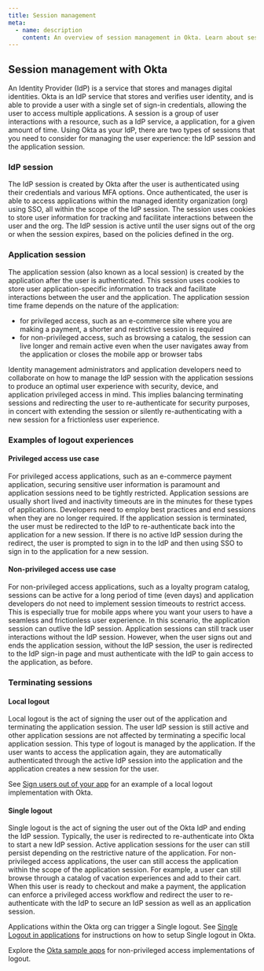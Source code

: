 ```yaml
---
title: Session management
meta:
  - name: description
    content: An overview of session management in Okta. Learn about sessions in Okta and what kind of session logout to implement.
---
```


## Session management with Okta

An Identity Provider (IdP) is a service that stores and manages digital identities. Okta is an IdP service that stores and verifies user identity, and is able to provide a user with a single set of sign-in credentials, allowing the user to access multiple applications. A session is a group of user interactions with a resource, such as a IdP service, a application, for a given amount of time. Using Okta as your IdP, there are two types of sessions that you need to consider for managing the user experience: the IdP session and the application session.

### IdP session

The IdP session is created by Okta after the user is authenticated using their credentials and various MFA options. Once authenticated, the user is able to access applications within the managed identity organization (org) using SSO, all within the scope of the IdP session. The session uses cookies to store user information for tracking and facilitate interactions between the user and the org. The IdP session is active until the user signs out of the org or when the session expires, based on the policies defined in the org.

### Application session

The application session (also known as a local session) is created by the application after the user is authenticated. This session uses cookies to store user application-specific information to track and facilitate interactions between the user and the application. The application session time frame depends on the nature of the application:
* for privileged access, such as an e-commerce site where you are making a payment, a shorter and restrictive session is required
* for non-privileged access, such as browsing a catalog, the session can live longer and remain active even when the user navigates away from the application or closes the mobile app or browser tabs

Identity management administrators and application developers need to collaborate on how to manage the IdP session with the application sessions to produce an optimal user experience with security, device, and application privileged access in mind. This implies balancing terminating sessions and redirecting the user to re-authenticate for security purposes, in concert with extending the session or silently re-authenticating with a new session for a frictionless user experience.

### Examples of logout experiences

#### Privileged access use case

For privileged access applications, such as an e-commerce payment application, securing sensitive user information is paramount and application sessions need to be tightly restricted. Application sessions are usually short lived and inactivity timeouts are in the minutes for these types of applications. Developers need to employ best practices and end sessions when they are no longer required. If the application session is terminated, the user must be redirected to the IdP to re-authenticate back into the application for a new session. If there is no active IdP session during the redirect, the user is prompted to sign in to the IdP and then using SSO to sign in to the application for a new session.

#### Non-privileged access use case

For non-privileged access applications, such as a loyalty program catalog, sessions can be active for a long period of time (even days) and application developers do not need to implement session timeouts to restrict access. This is especially true for mobile apps where you want your users to have a seamless and frictionless user experience. In this scenario, the application session can outlive the IdP session. Application sessions can still track user interactions without the IdP session. However, when the user signs out and ends the application session, without the IdP session, the user is redirected to the IdP sign-in page and must authenticate with the IdP to gain access to the application, as before.

### Terminating sessions

#### Local logout

Local logout is the act of signing the user out of the application and terminating the application session. The user IdP session is still active and other application sessions are not affected by terminating a specific local application session. This type of logout is managed by the application. If the user wants to access the application again, they are automatically authenticated through the active IdP session into the application and the application creates a new session for the user.

See [Sign users out of your app](/docs/guides/sign-users-out/-/sign-out-of-your-app/) for an example of a local logout implementation with Okta.

#### Single logout

Single logout is the act of signing the user out of the Okta IdP and ending the IdP session. Typically, the user is redirected to re-authenticate into Okta to start a new IdP session. Active application sessions for the user can still persist depending on the restrictive nature of the application. For non-privileged access applications, the user can still access the application within the scope of the application session. For example, a user can still browse through a catalog of vacation experiences and add to their cart. When this user is ready to checkout and make a payment, the application can enforce a privileged access workflow and redirect the user to re-authenticate with the IdP to secure an IdP session as well as an application session.

Applications within the Okta org can trigger a Single logout. See [Single Logout in applications](https://help.okta.com/en/prod/Content/Topics/Apps/Apps_Single_Logout.htm) for instructions on how to setup Single logout in Okta.

<!--Refer to [https://docs.google.com/document/d/1BzWqBlR5s-n9Y5ieoBzuOBybqI7fecnxkXxO_Qp5k-c/edit#heading=h.9uxt38ijqwh] for logout implementations with the Okta Identity Engine.-->

Explore the [Okta sample apps](/docs/guides/quickstart/cli/register-app/#start-from-a-sample-app) for non-privileged access implementations of logout.
